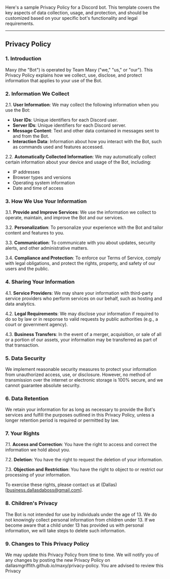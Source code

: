 Here's a sample Privacy Policy for a Discord bot. This template covers the key aspects of data collection, usage, and protection, and should be customized based on your specific bot's functionality and legal requirements.

---

## Privacy Policy

### 1. Introduction

Maxy (the "Bot") is operated by Team Maxy ("we," "us," or "our"). This Privacy Policy explains how we collect, use, disclose, and protect information that applies to your use of the Bot.

### 2. Information We Collect

2.1. **User Information**: We may collect the following information when you use the Bot:
- **User IDs**: Unique identifiers for each Discord user.
- **Server IDs**: Unique identifiers for each Discord server.
- **Message Content**: Text and other data contained in messages sent to and from the Bot.
- **Interaction Data**: Information about how you interact with the Bot, such as commands used and features accessed.

2.2. **Automatically Collected Information**: We may automatically collect certain information about your device and usage of the Bot, including:
- IP addresses
- Browser types and versions
- Operating system information
- Date and time of access

### 3. How We Use Your Information

3.1. **Provide and Improve Services**: We use the information we collect to operate, maintain, and improve the Bot and our services.

3.2. **Personalization**: To personalize your experience with the Bot and tailor content and features to you.

3.3. **Communication**: To communicate with you about updates, security alerts, and other administrative matters.

3.4. **Compliance and Protection**: To enforce our Terms of Service, comply with legal obligations, and protect the rights, property, and safety of our users and the public.

### 4. Sharing Your Information

4.1. **Service Providers**: We may share your information with third-party service providers who perform services on our behalf, such as hosting and data analytics.

4.2. **Legal Requirements**: We may disclose your information if required to do so by law or in response to valid requests by public authorities (e.g., a court or government agency).

4.3. **Business Transfers**: In the event of a merger, acquisition, or sale of all or a portion of our assets, your information may be transferred as part of that transaction.

### 5. Data Security

We implement reasonable security measures to protect your information from unauthorized access, use, or disclosure. However, no method of transmission over the internet or electronic storage is 100% secure, and we cannot guarantee absolute security.

### 6. Data Retention

We retain your information for as long as necessary to provide the Bot's services and fulfill the purposes outlined in this Privacy Policy, unless a longer retention period is required or permitted by law.

### 7. Your Rights

7.1. **Access and Correction**: You have the right to access and correct the information we hold about you.

7.2. **Deletion**: You have the right to request the deletion of your information.

7.3. **Objection and Restriction**: You have the right to object to or restrict our processing of your information.

To exercise these rights, please contact us at (Dallas)[business.dallasdaboss@gmail.com].

### 8. Children's Privacy

The Bot is not intended for use by individuals under the age of 13. We do not knowingly collect personal information from children under 13. If we become aware that a child under 13 has provided us with personal information, we will take steps to delete such information.

### 9. Changes to This Privacy Policy

We may update this Privacy Policy from time to time. We will notify you of any changes by posting the new Privacy Policy on dallasmgriffith.github.io/maxy/privacy-policy. You are advised to review this Privacy